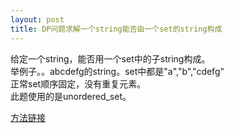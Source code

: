 ```yaml
---
layout: post
title: DP问题求解一个string能否由一个set的string构成
---
```


给定一个string，能否用一个set中的子string构成。<br>
举例子。。abcdefg的string。set中都是"a","b","cdefg"<br>
正常set顺序固定，没有重复元素。<br>
此题使用的是unordered_set。<br>

<a href="https://leetcode.com/discuss/21709/dynamic-programming-simple-fast-solution-with-optimization">方法链接</a>
